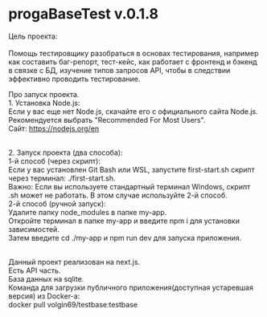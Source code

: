 # progaBaseTest v.0.1.8

Цель проекта:
<br/>
<br/> Помощь тестировщику разобраться в основах тестирования, например как составить баг-репорт, тест-кейс, как работает с фронтенд и бэкенд в связке с БД, изучение типов запросов API, чтобы в следствии эффективно проводить тестирование.

Про запуск проекта.
<br/> 1. Установка Node.js:
<br/>Если у вас еще нет Node.js, скачайте его с официального сайта Node.js. 
<br/>Рекомендуется выбрать "Recommended For Most Users".
<br/>Сайт: https://nodejs.org/en

<br/> 2. Запуск проекта (два способа):
<br/> 1-й способ (через скрипт):
<br/> Если у вас установлен Git Bash или WSL, запустите first-start.sh скрипт через терминал: ./first-start.sh.
<br/> Важно: Если вы используете стандартный терминал Windows, скрипт .sh может не работать. В этом случае используйте 2-й способ.
<br/> 2-й способ (ручной запуск):
<br/> Удалите папку node_modules в папке my-app.
<br/> Откройте терминал в папке my-app и введите npm i для установки зависимостей.
<br/> Затем введите cd ./my-app и npm run dev для запуска приложения.


<br/> Данный проект реализован на next.js.
<br/> Есть API часть.
<br/> База данных на sqlite.
<br/> Команда для загрузки публичного приложения(доступная устаревшая версия) из Docker-а: 
<br/>docker pull volgin69/testbase:testbase
